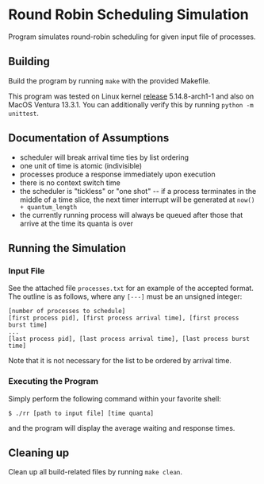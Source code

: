 # Round Robin Scheduling Simulation

Program simulates round-robin scheduling for given input file of processes.

## Building

Build the program by running `make` with the provided Makefile.

This program was tested on Linux kernel [release](https://kernel.org) 5.14.8-arch1-1 and also on MacOS Ventura 13.3.1. You can additionally verify this by running `python -m unittest`.

## Documentation of Assumptions

- scheduler will break arrival time ties by list ordering
- one unit of time is atomic (indivisible)
- processes produce a response immediately upon execution
- there is no context switch time
- the scheduler is "tickless" or "one shot" -- if a process terminates in the middle of a time slice, the next timer interrupt will be generated at `now() + quantum_length`
- the currently running process will always be queued after those that arrive at the time its quanta is over

## Running the Simulation

### Input File

See the attached file `processes.txt` for an example of the accepted format. The outline is as follows, where any `[---]` must be an unsigned integer:

```
[number of processes to schedule]
[first process pid], [first process arrival time], [first process burst time]
...
[last process pid], [last process arrival time], [last process burst time]

```

Note that it is not necessary for the list to be ordered by arrival time.

### Executing the Program

Simply perform the following command within your favorite shell:

```
$ ./rr [path to input file] [time quanta]
```

and the program will display the average waiting and response times.

## Cleaning up

Clean up all build-related files by running `make clean`.
